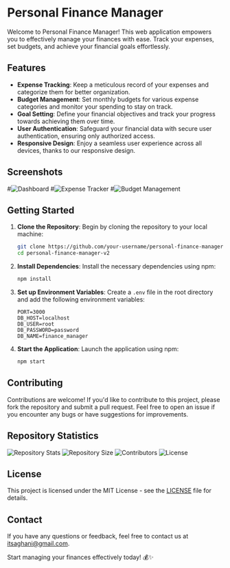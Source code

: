 # Personal Finance Manager

Welcome to Personal Finance Manager! This web application empowers you to effectively manage your finances with ease.
Track your expenses, set budgets, and achieve your financial goals effortlessly.

## Features

- **Expense Tracking**: Keep a meticulous record of your expenses and categorize them for better organization.
- **Budget Management**: Set monthly budgets for various expense categories and monitor your spending to stay on track.
- **Goal Setting**: Define your financial objectives and track your progress towards achieving them over time.
- **User Authentication**: Safeguard your financial data with secure user authentication, ensuring only authorized access.
- **Responsive Design**: Enjoy a seamless user experience across all devices, thanks to our responsive design.

## Screenshots

#![Dashboard](screenshots/dashboard.png)
#![Expense Tracker](screenshots/expense-tracker.png)
#![Budget Management](screenshots/budget-management.png)

## Getting Started

1. **Clone the Repository**: Begin by cloning the repository to your local machine:
    ```bash
    git clone https://github.com/your-username/personal-finance-manager-v2.git
    cd personal-finance-manager-v2
    ```

2. **Install Dependencies**: Install the necessary dependencies using npm:
    ```bash
    npm install
    ```

3. **Set up Environment Variables**: Create a `.env` file in the root directory and add the following environment variables:
    ```env
    PORT=3000
    DB_HOST=localhost
    DB_USER=root
    DB_PASSWORD=password
    DB_NAME=finance_manager
    ```

4. **Start the Application**: Launch the application using npm:
    ```bash
    npm start
    ```

## Contributing

Contributions are welcome! If you'd like to contribute to this project, please fork the repository and submit a pull request. 
Feel free to open an issue if you encounter any bugs or have suggestions for improvements.

## Repository Statistics

![Repository Stats](https://img.shields.io/github/languages/count/AbdulGhani002/personal-finance-manager-v2)
![Repository Size](https://img.shields.io/github/repo-size/AbdulGhani002/personal-finance-manager-v2)
![Contributors](https://img.shields.io/github/contributors/AbdulGhani002/personal-finance-manager-v2)
![License](https://img.shields.io/github/license/AbdulGhani002/personal-finance-manager-v2)

## License

This project is licensed under the MIT License - see the [LICENSE](LICENSE) file for details.

## Contact

If you have any questions or feedback, feel free to contact us at itsaghani@gmail.com.

Start managing your finances effectively today! 💰✨
